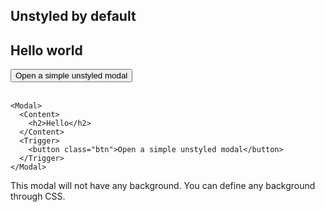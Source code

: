 <script>
  import Modal from "$lib/Modal.svelte";
  import Trigger from "$lib/Trigger.svelte";
  import Content from "$lib/Content.svelte";
</script>

## Unstyled by default

<Modal>
  <Content>
    <h2>Hello world</h2>
  </Content>
  <Trigger>
    <button class="btn">Open a simple unstyled modal</button>
  </Trigger>
</Modal>
<br />
<br />

```svelte
<Modal>
  <Content>
    <h2>Hello</h2>
  </Content>
  <Trigger>
    <button class="btn">Open a simple unstyled modal</button>
  </Trigger>
</Modal>
```

This modal will not have any background. You can define any background through CSS.

